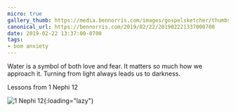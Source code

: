 ```yaml
---
micro: true
gallery_thumb: https://media.bennorris.com/images/gospelsketcher/thumbs/1-nephi-12-01.jpg
canonical_url: https://bennorris.com/2019/02/22/201902221337000700
date: 2019-02-22 13:37:00-0700
tags:
- bom anxiety
---
```


Water is a symbol of both love and fear. It matters so much how we approach it. Turning from light always leads us to darkness.

Lessons from 1 Nephi 12

![1 Nephi 12](https://media.bennorris.com/images/gospelsketcher/bom-anxiety-study/1-nephi-12-01.jpg){:loading="lazy"}
